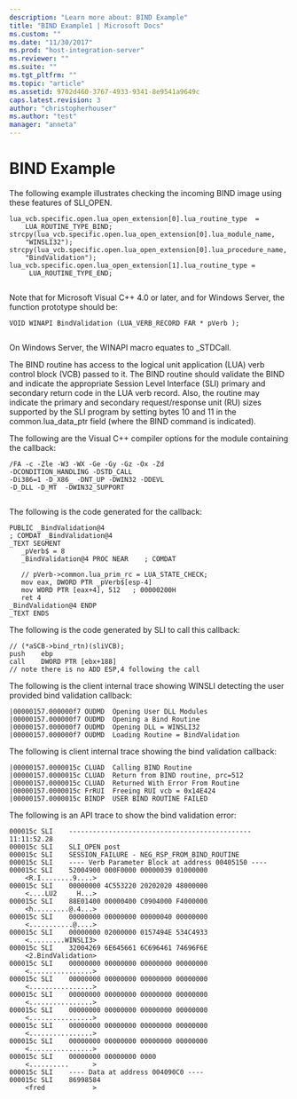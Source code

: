 ```yaml
---
description: "Learn more about: BIND Example"
title: "BIND Example1 | Microsoft Docs"
ms.custom: ""
ms.date: "11/30/2017"
ms.prod: "host-integration-server"
ms.reviewer: ""
ms.suite: ""
ms.tgt_pltfrm: ""
ms.topic: "article"
ms.assetid: 9702d460-3767-4933-9341-8e9541a9649c
caps.latest.revision: 3
author: "christopherhouser"
ms.author: "test"
manager: "anneta"
---
```

# BIND Example
The following example illustrates checking the incoming BIND image using these features of SLI_OPEN.  
  
```  
lua_vcb.specific.open.lua_open_extension[0].lua_routine_type  =    
    LUA_ROUTINE_TYPE_BIND;  
strcpy(lua_vcb.specific.open.lua_open_extension[0].lua_module_name,   
    "WINSLI32");  
strcpy(lua_vcb.specific.open.lua_open_extension[0].lua_procedure_name,  
    "BindValidation");  
lua_vcb.specific.open.lua_open_extension[1].lua_routine_type =   
     LUA_ROUTINE_TYPE_END;  
  
```  
  
 Note that for Microsoft Visual C++ 4.0 or later, and for Windows Server, the function prototype should be:  
  
```  
VOID WINAPI BindValidation (LUA_VERB_RECORD FAR * pVerb );  
  
```  
  
 On Windows Server, the WINAPI macro equates to _STDCall.  
  
 The BIND routine has access to the logical unit application (LUA) verb control block (VCB) passed to it. The BIND routine should validate the BIND and indicate the appropriate Session Level Interface (SLI) primary and secondary return code in the LUA verb record. Also, the routine may indicate the primary and secondary request/response unit (RU) sizes supported by the SLI program by setting bytes 10 and 11 in the common.lua_data_ptr field (where the BIND command is indicated).  
  
 The following are the Visual C++ compiler options for the module containing the callback:  
  
```  
/FA -c -Zle -W3 -WX -Ge -Gy -Gz -Ox -Zd  
-DCONDITION_HANDLING -DSTD_CALL  
-Di386=1 -D_X86_ -DNT_UP -DWIN32 -DDEVL  
-D_DLL -D_MT  -DWIN32_SUPPORT  
  
```  
  
 The following is the code generated for the callback:  
  
```  
PUBLIC _BindValidation@4  
; COMDAT _BindValidation@4  
_TEXT SEGMENT  
   _pVerb$ = 8  
   _BindValidation@4 PROC NEAR    ; COMDAT  
  
   // pVerb->common.lua_prim_rc = LUA_STATE_CHECK;  
   mov eax, DWORD PTR _pVerb$[esp-4]  
   mov WORD PTR [eax+4], 512   ; 00000200H  
   ret 4  
_BindValidation@4 ENDP  
_TEXT ENDS  
```  
  
 The following is the code generated by SLI to call this callback:  
  
```  
// (*aSCB->bind_rtn)(sliVCB);  
push    ebp  
call    DWORD PTR [ebx+188]  
// note there is no ADD ESP,4 following the call  
```  
  
 The following is the client internal trace showing WINSLI detecting the user provided bind validation callback:  
  
```  
|00000157.000000f7 OUDMD  Opening User DLL Modules  
|00000157.000000f7 OUDMD  Opening a Bind Routine  
|00000157.000000f7 OUDMD  Opening DLL = WINSLI32  
|00000157.000000f7 OUDMD  Loading Routine = BindValidation  
```  
  
 The following is client internal trace showing the bind validation callback:  
  
```  
|00000157.0000015c CLUAD  Calling BIND Routine  
|00000157.0000015c CLUAD  Return from BIND routine, prc=512  
|00000157.0000015c CLUAD  Returned With Error From Routine  
|00000157.0000015c FrRUI  Freeing RUI vcb = 0x14E424  
|00000157.0000015c BINDP  USER BIND ROUTINE FAILED  
```  
  
 The following is an API trace to show the bind validation error:  
  
```  
000015c SLI    ----------------------------------------------   11:11:52.28  
000015c SLI    SLI_OPEN post  
000015c SLI    SESSION_FAILURE - NEG_RSP_FROM_BIND_ROUTINE  
000015c SLI    ---- Verb Parameter Block at address 00405150 ----  
000015c SLI    52004900 000F0000 00000039 01000000        
    <R.I........9....>  
000015c SLI    00000000 4C553220 20202020 48000000         
    <....LU2     H...>  
000015c SLI    88E01400 00000400 C0904000 F4000000         
    <h.........@.4...>  
000015c SLI    00000000 00000000 00000040 00000000         
    <...........@....>  
000015c SLI    00000000 02000000 0157494E 534C4933         
    <.........WINSLI3>  
000015c SLI    32004269 6E645661 6C696461 74696F6E         
    <2.BindValidation>  
000015c SLI    00000000 00000000 00000000 00000000         
    <................>  
000015c SLI    00000000 00000000 00000000 00000000         
    <................>  
000015c SLI    00000000 00000000 00000000 00000000         
    <................>  
000015c SLI    00000000 00000000 00000000 00000000         
    <................>  
000015c SLI    00000000 00000000 00000000 00000000         
    <................>  
000015c SLI    00000000 00000000 00000000 00000000         
    <................>  
000015c SLI    00000000 00000000 0000                      
    <..........      >  
000015c SLI    ---- Data at address 004090C0 ----  
000015c SLI    86998584                                    
    <fred            >  
```
